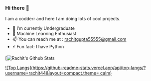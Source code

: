 ### Hi there 👋
I am a codderr and here I am doing lots of cool projects.

- 🔭 I’m currently Undergraduate
- 🌱 Machine Learning Enthusiast
- 📫 You can reach me at : rachitgupta55555@gmail.com
- ⚡ Fun fact: I have Python

[![Rachit's Github Stats](https://github-readme-stats.vercel.app/api?username=rachit44&hide=issues&count_private=true&show_icons=true&theme=calm)

[![Top Langs](https://github-readme-stats.vercel.app/api/top-langs/?username=rachit44&layout=compact,theme= calm)](https://github.com/rachit44/github-readme-stats)

